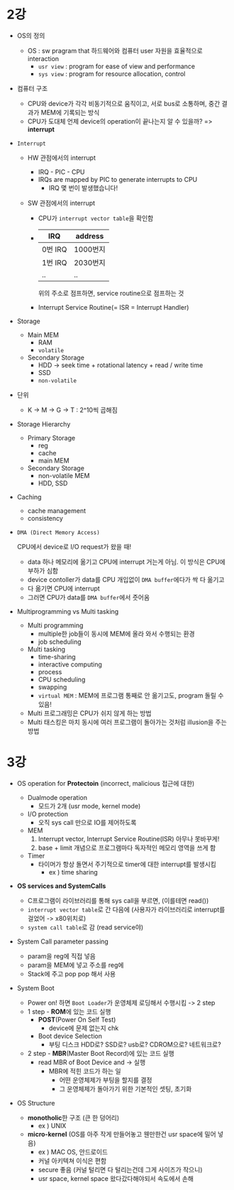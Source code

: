 # 2강

- OS의 정의

  - OS : sw pragram that 하드웨어와 컴퓨터 user 자원을 효율적으로 interaction
    - `usr view` : program for ease of view and performance
    - `sys view` : program for resource allocation, control



- 컴퓨터 구조

  - CPU와 device가 각각 비동기적으로 움직이고, 서로 bus로 소통하며, 중간 결과가 MEM에 기록되는 방식
  - CPU가 도대체 언제 device의 operation이 끝나는지 알 수 있을까? => **interrupt**



- `Interrupt`

  - HW 관점에서의 interrupt

    - IRQ - PIC - CPU 
    - IRQs are mapped by PIC to generate interrupts to CPU
      - IRQ 몇 번이 발생했습니다!

  - SW 관점에서의 interrupt

    - CPU가 `interrupt vector table`을 확인함

    - | IRQ    | address |
      | ------ | ------- |
      | 0번 IRQ | 1000번지  |
      | 1번 IRQ | 2030번지  |
      | ..     | ..      |

      위의 주소로 점프하면, service routine으로 점프하는 것
      
    - Interrupt Service Routine(= ISR = Interrupt Handler)

  

- Storage

  - Main MEM 
    - RAM
    - `volatile`
  - Secondary Storage
    - HDD -> seek time + rotational latency + read / write time
    - SSD
    - `non-volatile`



- 단위

  - K -> M -> G -> T : 2^10씩 곱해짐



- Storage Hierarchy

  - Primary Storage
    - reg
    - cache
    - main MEM
  - Secondary Storage
    - non-volatile MEM
    - HDD, SSD



- Caching

  - cache management
  - consistency



- `DMA (Direct Memory Access)`

  CPU에서 device로 I/O request가 왔을 때!

  - data 하나 메모리에 옮기고 CPU에 interrupt 거는게 아님. 이 방식은 CPU에 부하가 심함
  - device contoller가 data를 CPU 개입없이 `DMA buffer`에다가 싹 다 옮기고
  - 다 옮기면 CPU에 interrupt
  - 그러면 CPU가 data를 `DMA buffer`에서 줏어옴



- Multiprogramming vs Multi tasking

  - Multi programming
    - multiple한 job들이 동시에 MEM에 올라 와서 수행되는 환경
    - job scheduling
  - Multi tasking
    - time-sharing
    - interactive computing
    - process
    - CPU scheduling
    - swapping
    - `virtual MEM` : MEM에 프로그램 통째로 안 옮기고도, program 돌릴 수 있음!
  - Multi 프로그래밍은 CPU가 쉬지 않게 하는 방법
  - Multi 태스킹은 마치 동시에 여러 프로그램이 돌아가는 것처럼 illusion을 주는 방법



# 3강

- OS operation for **Protectoin** (incorrect, malicious 접근에 대한)
  - Dualmode operation
    - 모드가 2개 (usr mode, kernel mode)
  - I/O protection
    - 오직 sys call 만으로 IO를 제어하도록
  - MEM
    1. Interrupt vector, Interrupt Service Routine(ISR) 아무나 못바꾸게!
    2. base + limit 개념으로 프로그램마다 독자적인 메모리 영역을 쓰게 함
  - Timer
    - 타이머가 항상 돌면서 주기적으로 timer에 대한 interrupt를 발생시킴
      - ex ) time sharing



- **OS services and SystemCalls**
  - C프로그램이 라이브러리를 통해 sys call을 부르면, (이를테면 read())
  - `interrupt vector table`로 간 다음에 (사용자가 라이브러리로 interrupt를 걸었어 -> x80위치로)
  - `system call table`로 감 (read service야)
- System Call parameter passing
  - param을 reg에 직접 넣음
  - param을 MEM에 넣고 주소를 reg에
  - Stack에 주고 pop pop 해서 사용



- System Boot
  - Power on! 하면 `Boot Loader`가 운영체제 로딩해서 수행시킴 -> 2 step
  - 1 step - **ROM**에 있는 코드 실행
    - **POST**(Power On Self Test)
      - device에 문제 없는지 chk
    - Boot device Selection
      - 부팅 디스크 HDD로? SSD로? usb로? CDROM으로? 네트워크로?
  - 2 step - **MBR**(Master Boot Record)에 있는 코드 실행
    - read MBR of Boot Device and -> 실행
      - MBR에 적힌 코드가 하는 일 
        - 어떤 운영체제가 부팅을 할지를 결정 
        - 그 운영체제가 돌아가기 위한 기본적인 셋팅, 초기화



- OS Structure
  - **monotholic**한 구조 (큰 한 덩어리)
    - ex ) UNIX
  - **micro-kernel** (OS를 아주 작게 만들어놓고 웬만한건 usr space에 밀어 넣음)
    - ex ) MAC OS, 안드로이드
    - 커널 아키텍쳐 이식은 편함
    - secure 좋음 (커널 털리면 다 털리는건데 그게 사이즈가 작으니)
    - usr space, kernel space 왔다갔다해야되서 속도에서 손해




